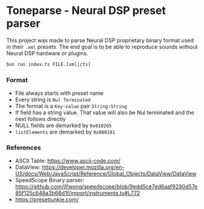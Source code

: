 # Toneparse - Neural DSP preset parser

This project was made to parse Neural DSP proprietary binary format used in their `.xml` presets. The end goal is to be able to reproduce sounds without Neural DSP hardware or plugins.

```sh
bun run index.ts FILE.[xml|cts]
```

### Format

-   File always starts with preset name
-   Every string is `Nul Terminated`
-   The format is a `Key-value` pair `String:String`
-   If field has a string value. That value will also be Nul terminated and the next follows directly
-   NULL fields are demarked by `0x010205`
-   `listElements` are demarked by `0x000101`

### References

-   ASCII Table: https://www.ascii-code.com/
-   DataView: https://developer.mozilla.org/en-US/docs/Web/JavaScript/Reference/Global_Objects/DataView/DataView
-   SpeedScope Binary parser: https://github.com/jlfwong/speedscope/blob/9edd5ce7ed6aaf9290d57e85f125c648a3b66d1f/import/instruments.ts#L772
-   https://presetjunkie.com/
